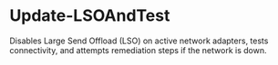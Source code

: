 # Update-LSOAndTest
Disables Large Send Offload (LSO) on active network adapters, tests connectivity, and attempts remediation steps if the network is down.

